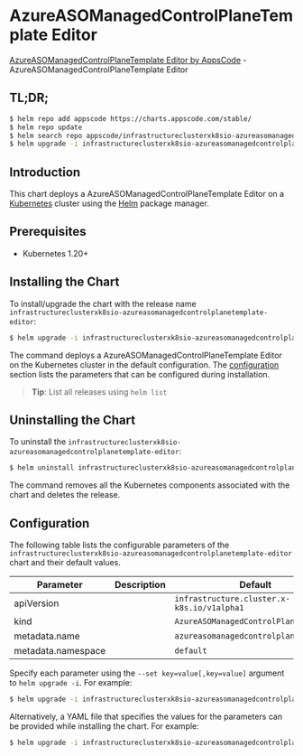 # AzureASOManagedControlPlaneTemplate Editor

[AzureASOManagedControlPlaneTemplate Editor by AppsCode](https://appscode.com) - AzureASOManagedControlPlaneTemplate Editor

## TL;DR;

```bash
$ helm repo add appscode https://charts.appscode.com/stable/
$ helm repo update
$ helm search repo appscode/infrastructureclusterxk8sio-azureasomanagedcontrolplanetemplate-editor --version=v0.20.0
$ helm upgrade -i infrastructureclusterxk8sio-azureasomanagedcontrolplanetemplate-editor appscode/infrastructureclusterxk8sio-azureasomanagedcontrolplanetemplate-editor -n default --create-namespace --version=v0.20.0
```

## Introduction

This chart deploys a AzureASOManagedControlPlaneTemplate Editor on a [Kubernetes](http://kubernetes.io) cluster using the [Helm](https://helm.sh) package manager.

## Prerequisites

- Kubernetes 1.20+

## Installing the Chart

To install/upgrade the chart with the release name `infrastructureclusterxk8sio-azureasomanagedcontrolplanetemplate-editor`:

```bash
$ helm upgrade -i infrastructureclusterxk8sio-azureasomanagedcontrolplanetemplate-editor appscode/infrastructureclusterxk8sio-azureasomanagedcontrolplanetemplate-editor -n default --create-namespace --version=v0.20.0
```

The command deploys a AzureASOManagedControlPlaneTemplate Editor on the Kubernetes cluster in the default configuration. The [configuration](#configuration) section lists the parameters that can be configured during installation.

> **Tip**: List all releases using `helm list`

## Uninstalling the Chart

To uninstall the `infrastructureclusterxk8sio-azureasomanagedcontrolplanetemplate-editor`:

```bash
$ helm uninstall infrastructureclusterxk8sio-azureasomanagedcontrolplanetemplate-editor -n default
```

The command removes all the Kubernetes components associated with the chart and deletes the release.

## Configuration

The following table lists the configurable parameters of the `infrastructureclusterxk8sio-azureasomanagedcontrolplanetemplate-editor` chart and their default values.

|     Parameter      | Description |                        Default                        |
|--------------------|-------------|-------------------------------------------------------|
| apiVersion         |             | <code>infrastructure.cluster.x-k8s.io/v1alpha1</code> |
| kind               |             | <code>AzureASOManagedControlPlaneTemplate</code>      |
| metadata.name      |             | <code>azureasomanagedcontrolplanetemplate</code>      |
| metadata.namespace |             | <code>default</code>                                  |


Specify each parameter using the `--set key=value[,key=value]` argument to `helm upgrade -i`. For example:

```bash
$ helm upgrade -i infrastructureclusterxk8sio-azureasomanagedcontrolplanetemplate-editor appscode/infrastructureclusterxk8sio-azureasomanagedcontrolplanetemplate-editor -n default --create-namespace --version=v0.20.0 --set apiVersion=infrastructure.cluster.x-k8s.io/v1alpha1
```

Alternatively, a YAML file that specifies the values for the parameters can be provided while
installing the chart. For example:

```bash
$ helm upgrade -i infrastructureclusterxk8sio-azureasomanagedcontrolplanetemplate-editor appscode/infrastructureclusterxk8sio-azureasomanagedcontrolplanetemplate-editor -n default --create-namespace --version=v0.20.0 --values values.yaml
```
